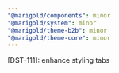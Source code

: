 ```yaml
---
"@marigold/components": minor 
"@marigold/system": minor
"@marigold/theme-b2b": minor
"@marigold/theme-core": minor
---
```


[DST-111]:  enhance styling tabs 
